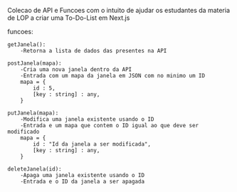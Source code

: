 Colecao de API e Funcoes com o intuito de ajudar os estudantes da materia de LOP a criar uma To-Do-List em Next.js

funcoes:

    getJanela():
        -Retorna a lista de dados das presentes na API

    postJanela(mapa):
        -Cria uma nova janela dentro da API
        -Entrada com um mapa da janela em JSON com no minimo um ID
        mapa = {
            id : 5,
            [key : string] : any,
        }
    
    putJanela(mapa):
        -Modifica uma janela existente usando o ID
        -Entrada e um mapa que contem o ID igual ao que deve ser modificado
        mapa = {
            id : "Id da janela a ser modificada",
            [key : string] : any,
        }

    deleteJanela(id):
        -Apaga uma janela existente usando o ID
        -Entrada e o ID da janela a ser apagada